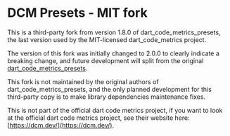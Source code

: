 # DCM Presets - MIT fork

This is a third-party fork from version 1.8.0 of dart_code_metrics_presets, the last version used by the MIT-licensed dart_code_metrics project.

The version of this fork was initially changed to 2.0.0 to clearly indicate a breaking change, and future development will split from the original [dart_code_metrics_presets](https://pub.dev/packages/dart_code_metrics_presets/versions).

This fork is not maintained by the original authors of dart_code_metrics_presets, and the only planned development for this third-party copy is to make library dependencies maintenance fixes.

This is not part of the official dart code metrics project, if you want to look at the official dart code metrics project, see their website here: [https://dcm.dev/](https://dcm.dev/).
